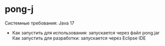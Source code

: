 # pong-j
Системные требования: Java 17
+ Как запустить для использования: запускается через файл pong.jar
Как запустить для разработки: запускается через Eclipse IDE
